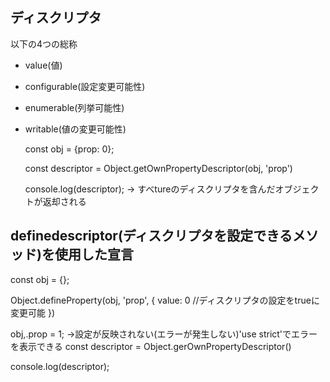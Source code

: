 ## ディスクリプタ
以下の4つの総称

- value(値)
- configurable(設定変更可能性)
- enumerable(列挙可能性)
- writable(値の変更可能性)

    const obj = {prop: 0};
    
    const descriptor = Object.getOwnPropertyDescriptor(obj, 'prop')
    
    console.log(descriptor); → すべtureのディスクリプタを含んだオブジェクトが返却される

## definedescriptor(ディスクリプタを設定できるメソッド)を使用した宣言

const obj = {};

Object.defineProperty(obj, 'prop', {
  value: 0
  //ディスクリプタの設定をtrueに変更可能
})

obj,.prop = 1; →設定が反映されない(エラーが発生しない)'use strict'でエラーを表示できる
const descriptor = Object.gerOwnPropertyDescriptor()

console.log(descriptor);
